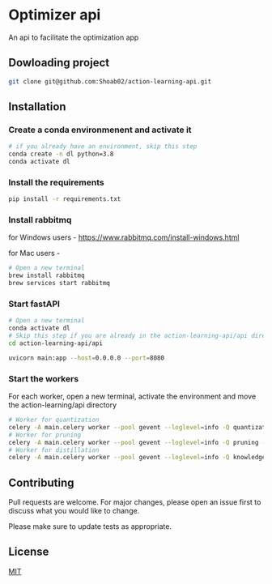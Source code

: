 # Optimizer api

An api to facilitate the optimization app

## Dowloading project

```bash
git clone git@github.com:Shoab02/action-learning-api.git
```

## Installation

### Create a conda environmenent and activate it

```bash
# if you already have an environment, skip this step
conda create -n dl python=3.8
conda activate dl
```

### Install the requirements

```bash
pip install -r requirements.txt
```

### Install rabbitmq

for Windows users - https://www.rabbitmq.com/install-windows.html

for Mac users -

```bash
# Open a new terminal
brew install rabbitmq
brew services start rabbitmq
```

### Start fastAPI

```bash
# Open a new terminal
conda activate dl
# Skip this step if you are already in the action-learning-api/api directory
cd action-learning-api/api

uvicorn main:app --host=0.0.0.0 --port=8080
```

### Start the workers

For each worker, open a new terminal, activate the environment and move the action-learning/api directory

```bash
# Worker for quantization
celery -A main.celery worker --pool gevent --loglevel=info -Q quantization -n worker-1 --without-mingle
# Worker for pruning
celery -A main.celery worker --pool gevent --loglevel=info -Q pruning -n worker-2 --without-mingle
# Worker for distillation
celery -A main.celery worker --pool gevent --loglevel=info -Q knowledge-distillation -n worker-3 --without-mingle
```

## Contributing

Pull requests are welcome. For major changes, please open an issue first to discuss what you would like to change.

Please make sure to update tests as appropriate.

## License

[MIT](https://choosealicense.com/licenses/mit/)
